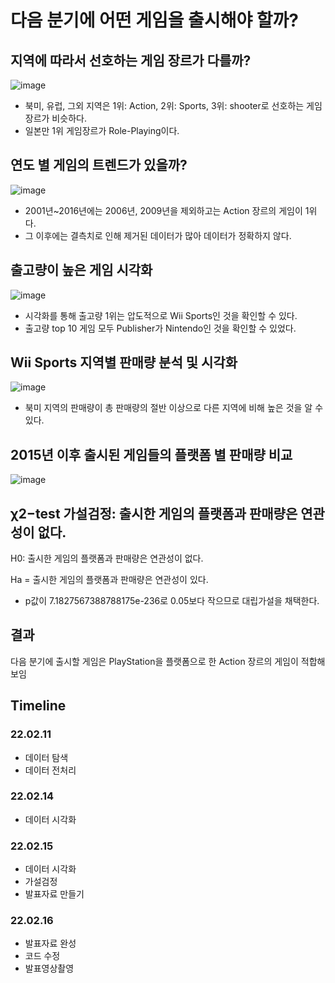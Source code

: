 다음 분기에 어떤 게임을 출시해야 할까?
=============

지역에 따라서 선호하는 게임 장르가 다를까?
-------------
![image](https://user-images.githubusercontent.com/64140376/188823683-89e82989-3189-4e8f-93e7-d28731f3135f.png)
* 북미, 유럽, 그외 지역은 1위: Action, 2위: Sports, 3위: shooter로 선호하는 게임 장르가 비슷하다.
* 일본만 1위 게임장르가 Role-Playing이다.

연도 별 게임의 트렌드가 있을까?
-------------
![image](https://user-images.githubusercontent.com/64140376/188823971-6253a814-b86c-4609-be4e-ff5124ff276a.png)
* 2001년~2016년에는 2006년, 2009년을 제외하고는 Action 장르의 게임이 1위다.
* 그 이후에는 결측치로 인해 제거된 데이터가 많아 데이터가 정확하지 않다.

출고량이 높은 게임 시각화
-------------
![image](https://user-images.githubusercontent.com/64140376/188824185-0a751856-f120-447b-9fae-39b4886c6cc7.png)
* 시각화를 통해 출고량 1위는 압도적으로 Wii Sports인 것을 확인할 수 있다.
* 출고량 top 10 게임 모두 Publisher가 Nintendo인 것을 확인할 수 있었다.

Wii Sports 지역별 판매량 분석 및 시각화
-------------
![image](https://user-images.githubusercontent.com/64140376/188824368-802c085b-663e-4f42-82aa-989c40963929.png)
* 북미 지역의 판매량이 총 판매량의 절반 이상으로 다른 지역에 비해 높은 것을 알 수 있다.

2015년 이후 출시된 게임들의 플랫폼 별 판매량 비교
-------------
![image](https://user-images.githubusercontent.com/64140376/188824505-856d87de-f829-4f60-b43e-58ee5fa70dfe.png)

χ2−test 가설검정: 출시한 게임의 플랫폼과 판매량은 연관성이 없다.
-------------
H0: 출시한 게임의 플랫폼과 판매량은 연관성이 없다.

Ha = 출시한 게임의 플랫폼과 판매량은 연관성이 있다.

* p값이 7.1827567388788175e-236로 0.05보다 작으므로 대립가설을 채택한다.

결과
-------------
다음 분기에 출시할 게임은 PlayStation을 플랫폼으로 한 Action 장르의 게임이 적합해 보임

Timeline
-------------
### 22.02.11
* 데이터 탐색
* 데이터 전처리

### 22.02.14
* 데이터 시각화

### 22.02.15
* 데이터 시각화
* 가설검정
* 발표자료 만들기

### 22.02.16
* 발표자료 완성
* 코드 수정
* 발표영상촬영
